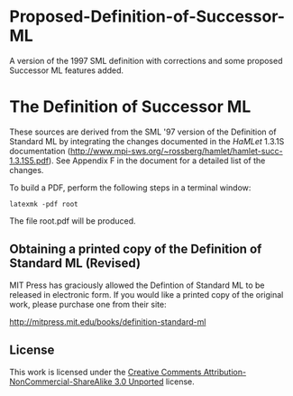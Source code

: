# Proposed-Definition-of-Successor-ML
A version of the 1997 SML definition with corrections and some proposed Successor ML features added.

The Definition of Successor ML
==========

These sources are derived from the SML '97 version of the Definition of
Standard ML by integrating the changes documented in the *HaMLet* 1.3.1S
documentation (http://www.mpi-sws.org/~rossberg/hamlet/hamlet-succ-1.3.1S5.pdf).
See Appendix F in the document for a detailed list of the changes.

To build a PDF, perform the following steps in a terminal window:
```
latexmk -pdf root
```

The file root.pdf will be produced.

## Obtaining a printed copy of the Definition of Standard ML (Revised)

MIT Press has graciously allowed the Defintion of Standard ML to be
released in electronic form.  If you would like a printed copy of the
original work, please purchase one from their site:

http://mitpress.mit.edu/books/definition-standard-ml

## License

This work is licensed under the [Creative Comments
Attribution-NonCommercial-ShareAlike 3.0
Unported](http://creativecommons.org/licenses/by-nc-sa/3.0/) license.
